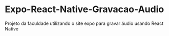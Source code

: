 # Expo-React-Native-Gravacao-Audio
Projeto da faculdade utilizando o site expo para gravar áudio usando React Native
